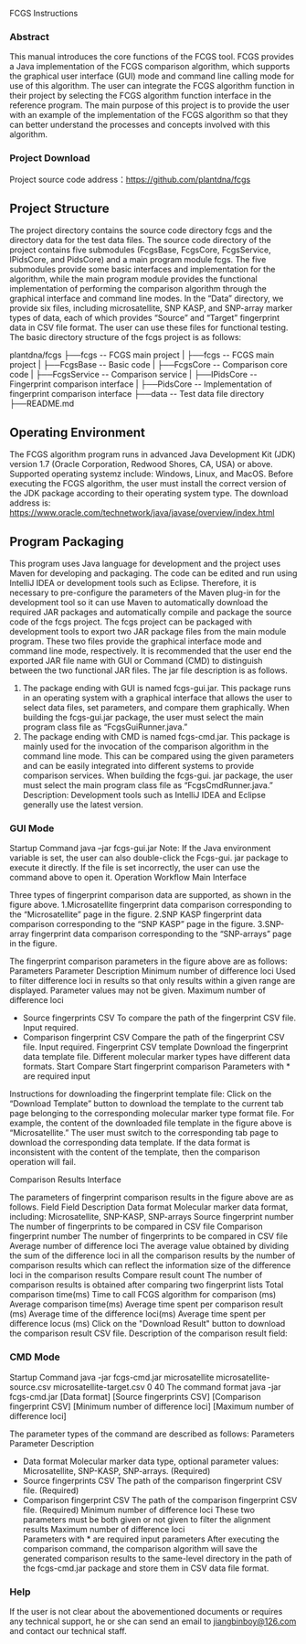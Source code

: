 FCGS Instructions

### Abstract
This manual introduces the core functions of the FCGS tool. FCGS provides a Java implementation of the FCGS comparison algorithm, which supports the graphical user interface (GUI) mode and command line calling mode for use of this algorithm. The user can integrate the FCGS algorithm function in their project by selecting the FCGS algorithm function interface in the reference program. The main purpose of this project is to provide the user with an example of the implementation of the FCGS algorithm so that they can better understand the processes and concepts involved with this algorithm.
      
### Project Download
Project source code address：https://github.com/plantdna/fcgs

## Project Structure
The project directory contains the source code directory fcgs and the directory data for the test data files. The source code directory of the project contains five submodules (FcgsBase, FcgsCore, FcgsService, IPidsCore, and PidsCore) and a main program module fcgs. The five submodules provide some basic interfaces and implementation for the algorithm, while the main program module provides the functional implementation of performing the comparison algorithm through the graphical interface and command line modes. In the “Data” directory, we provide six files, including microsatellite, SNP KASP, and SNP-array marker types of data, each of which provides “Source” and “Target” fingerprint data in CSV file format. The user can use these files for functional testing. The basic directory structure of the fcgs project is as follows:

plantdna/fcgs
 ├──fcgs -- FCGS main project
 |	 ├──fcgs -- FCGS main project
 |	 ├──FcgsBase -- Basic code
 |	 ├──FcgsCore -- Comparison core code
 |	 ├──FcgsService -- Comparison service
 |	 ├──IPidsCore -- Fingerprint comparison interface
 |	 ├──PidsCore -- Implementation of fingerprint comparison interface
 ├──data -- Test data file directory
 ├──README.md
 
## Operating Environment
The FCGS algorithm program runs in advanced Java Development Kit (JDK) version 1.7 (Oracle Corporation, Redwood Shores, CA, USA) or above. Supported operating systemz include: Windows, Linux, and MacOS. Before executing the FCGS algorithm, the user must install the correct version of the JDK package according to their operating system type. The download address is:
https://www.oracle.com/technetwork/java/javase/overview/index.html

## Program Packaging
This program uses Java language for development and the project uses Maven for developing and packaging. The code can be edited and run using IntelliJ IDEA or development tools such as Eclipse. Therefore, it is necessary to pre-configure the parameters of the Maven plug-in for the development tool so it can use Maven to automatically download the required JAR packages and automatically compile and package the source code of the fcgs project.
The fcgs project can be packaged with development tools to export two JAR package files from the main module program. These two files provide the graphical interface mode and command line mode, respectively. It is recommended that the user end the exported JAR file name with GUI or Command (CMD) to distinguish between the two functional JAR files. The jar file description is as follows.
1) The package ending with GUI is named fcgs-gui.jar. This package runs in an operating system with a graphical interface that allows the user to select data files, set parameters, and compare them graphically. When building the fcgs-gui.jar package, the user must select the main program class file as “FcgsGuiRunner.java.”
2) The package ending with CMD is named fcgs-cmd.jar. This package is mainly used for the invocation of the comparison algorithm in the command line mode. This can be compared using the given parameters and can be easily integrated into different systems to provide comparison services. When building the fcgs-gui. jar package, the user must select the main program class file as “FcgsCmdRunner.java.”
Description: Development tools such as IntelliJ IDEA and Eclipse generally use the latest version.

### GUI Mode
Startup Command
java –jar fcgs-gui.jar
Note: If the Java environment variable is set, the user can also double-click the Fcgs-gui. jar package to execute it directly. If the file is set incorrectly, the user can use the command above to open it.
Operation Workflow
Main Interface


Three types of fingerprint comparison data are supported, as shown in the figure above.
1.Microsatellite fingerprint data comparison corresponding to the “Microsatellite” page in the figure.
2.SNP KASP fingerprint data comparison corresponding to the “SNP KASP” page in the figure.
3.SNP-array fingerprint data comparison corresponding to the “SNP-arrays” page in the figure.







The fingerprint comparison parameters in the figure above are as follows:
Parameters  	Parameter Description
Minimum number of difference loci	Used to filter difference loci in results so that only results within a given range are displayed. Parameter values may not be given.
Maximum number of difference loci	
* Source fingerprints CSV	To compare the path of the fingerprint CSV file. Input required.
* Comparison fingerprint CSV	Compare the path of the fingerprint CSV file. Input required.
Fingerprint CSV template	Download the fingerprint data template file. Different molecular marker types have different data formats.
Start Compare	Start fingerprint comparison
Parameters with * are required input

Instructions for downloading the fingerprint template file:
Click on the “Download Template” button to download the template to the current tab page belonging to the corresponding molecular marker type format file. For example, the content of the downloaded file template in the figure above is “Microsatellite.” The user must switch to the corresponding tab page to download the corresponding data template. If the data format is inconsistent with the content of the template, then the comparison operation will fail.

Comparison Results Interface


The parameters of fingerprint comparison results in the figure above are as follows.
Field	Field Description
Data format	Molecular marker data format, including: Microsatellite, SNP-KASP, SNP-arrays
Source fingerprint number	The number of fingerprints to be compared in CSV file
Comparison fingerprint number	The number of fingerprints to be compared in CSV file
Average number of difference loci	The average value obtained by dividing the sum of the difference loci in all the comparison results by the number of comparison results which can reflect the information size of the difference loci in the comparison results
Compare result count	The number of comparison results is obtained after comparing two fingerprint lists
Total comparison time(ms)	Time to call FCGS algorithm for comparison (ms)
Average comparison time(ms)	Average time spent per comparison result (ms)
Average time of the difference loci(ms)	Average time spent per difference locus (ms)
Click on the "Download Result" button to download the comparison result CSV file.
Description of the comparison result field:


### CMD Mode
Startup Command
java -jar fcgs-cmd.jar microsatellite microsatellite-source.csv microsatellite-target.csv 0 40
The command format
java -jar fcgs-cmd.jar [Data format] [Source fingerprints CSV] [Comparison fingerprint CSV] [Minimum number of difference loci] [Maximum number of difference loci]




The parameter types of the command are described as follows:
Parameters  	Parameter Description
* Data format	Molecular marker data type, optional parameter values: Microsatellite, SNP-KASP, SNP-arrays. (Required)
* Source fingerprints CSV	The path of the comparison fingerprint CSV file. (Required)
* Comparison fingerprint CSV	The path of the comparison fingerprint CSV file. (Required)
Minimum number of difference loci	These two parameters must be both given or not given to filter the alignment results
Maximum number of difference loci	
Parameters with * are required input parameters
After executing the comparison command, the comparison algorithm will save the generated comparison results to the same-level directory in the path of the fcgs-cmd.jar package and store them in CSV data file format.

### Help
If the user is not clear about the abovementioned documents or requires any technical support, he or she can send an email to jiangbinboy@126.com and contact our technical staff. 
